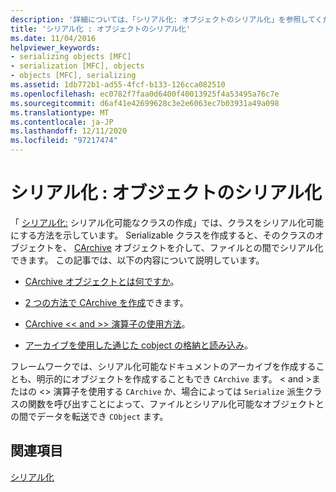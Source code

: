 ```yaml
---
description: '詳細については、「シリアル化: オブジェクトのシリアル化」を参照してください。'
title: 'シリアル化 : オブジェクトのシリアル化'
ms.date: 11/04/2016
helpviewer_keywords:
- serializing objects [MFC]
- serialization [MFC], objects
- objects [MFC], serializing
ms.assetid: 1db772b1-ad55-4fcf-b133-126cca082510
ms.openlocfilehash: ec0782f7faa0d6400f40013925f4a53495a76c7e
ms.sourcegitcommit: d6af41e42699628c3e2e6063ec7b03931a49a098
ms.translationtype: MT
ms.contentlocale: ja-JP
ms.lasthandoff: 12/11/2020
ms.locfileid: "97217474"
---
```

# <a name="serialization-serializing-an-object"></a>シリアル化 : オブジェクトのシリアル化

「 [シリアル化:](../mfc/serialization-making-a-serializable-class.md) シリアル化可能なクラスの作成」では、クラスをシリアル化可能にする方法を示しています。 Serializable クラスを作成すると、そのクラスのオブジェクトを、 [CArchive](../mfc/reference/carchive-class.md) オブジェクトを介して、ファイルとの間でシリアル化できます。 この記事では、以下の内容について説明しています。

- [CArchive オブジェクトとは何ですか](../mfc/what-is-a-carchive-object.md)。

- [2 つの方法で CArchive を作成](../mfc/two-ways-to-create-a-carchive-object.md)できます。

- [CArchive <\< and >> 演算子の使用方法](../mfc/using-the-carchive-output-and-input-operators.md)。

- [アーカイブを使用した通じた cobject の格納と読み込み](../mfc/storing-and-loading-cobjects-via-an-archive.md)。

フレームワークでは、シリアル化可能なドキュメントのアーカイブを作成することも、明示的にオブジェクトを作成することもでき `CArchive` ます。 \< and >またはの <> 演算子を使用する `CArchive` か、場合によっては `Serialize` 派生クラスの関数を呼び出すことによって、ファイルとシリアル化可能なオブジェクトとの間でデータを転送でき `CObject` ます。

## <a name="see-also"></a>関連項目

[シリアル化](../mfc/serialization-in-mfc.md)
